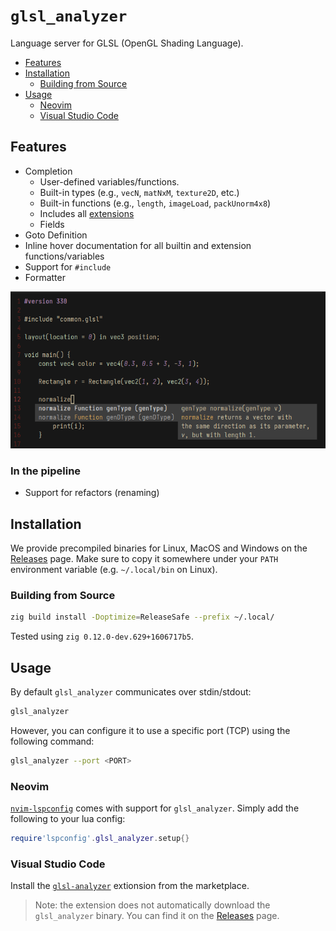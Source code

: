 
# `glsl_analyzer`

Language server for GLSL (OpenGL Shading Language).

- [Features](#features)
- [Installation](#installation)
    - [Building from Source](#building-from-source)
- [Usage](#usage)
    - [Neovim](#neovim)
    - [Visual Studio Code](#visual-studio-code)


## Features

- Completion 
    - User-defined variables/functions.
    - Built-in types (e.g., `vecN`, `matNxM`, `texture2D`, etc.)
    - Built-in functions (e.g., `length`, `imageLoad`, `packUnorm4x8`)
    - Includes all [extensions](https://github.com/KhronosGroup/GLSL#extension-specifications-in-this-repository)
    - Fields
- Goto Definition
- Inline hover documentation for all builtin and extension functions/variables
- Support for `#include`
- Formatter

![](resources/screenshot.png)


### In the pipeline

- Support for refactors (renaming)


## Installation

We provide precompiled binaries for Linux, MacOS and Windows on the
[Releases](https://github.com/nolanderc/glsl_analyzer/releases) page.
Make sure to copy it somewhere under your `PATH` environment variable (e.g.
`~/.local/bin` on Linux).


### Building from Source


```sh
zig build install -Doptimize=ReleaseSafe --prefix ~/.local/
```

Tested using `zig 0.12.0-dev.629+1606717b5`.


## Usage

By default `glsl_analyzer` communicates over stdin/stdout:

```sh
glsl_analyzer
```

However, you can configure it to use a specific port (TCP) using the following command:

```sh
glsl_analyzer --port <PORT>
```

### Neovim

[`nvim-lspconfig`](https://github.com/neovim/nvim-lspconfig) comes with support for `glsl_analyzer`. Simply add the following to your lua config:

```lua
require'lspconfig'.glsl_analyzer.setup{}
```

### Visual Studio Code

Install the
[`glsl-analyzer`](https://marketplace.visualstudio.com/items?itemName=nolanderc.glsl-analyzer)
extionsion from the marketplace.

> Note: the extension does not automatically download the `glsl_analyzer`
> binary. You can find it on the
> [Releases](https://github.com/nolanderc/glsl_analyzer/releases) page.
